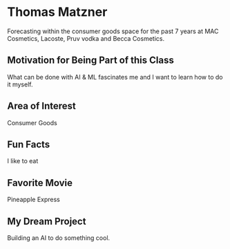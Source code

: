 # Thomas Matzner

Forecasting within the consumer goods space for the past 7 years at MAC Cosmetics, Lacoste, Pruv vodka and Becca Cosmetics. 

## Motivation for Being Part of this Class
What can be done with AI & ML fascinates me and I want to learn how to do it myself.

## Area of Interest
Consumer Goods

## Fun Facts
I like to eat

## Favorite Movie
Pineapple Express

## My Dream Project
Building an AI to do something cool.
